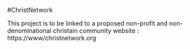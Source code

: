 
#ChristNetwork

This project is to be linked to a proposed non-profit and non-denominational christain community website : https://www/christnetwork.org
